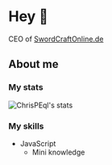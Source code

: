 # Hey 👋

CEO of [SwordCraftOnline.de]

## About me

### My stats

<img aligin="left" alt="ChrisPEql's stats" src="https://github-readme-stats.vercel.app/api?username=ChrisPEql&show_icons=true&theme=dark&hide_border=true">

### My skills

- JavaScript
    - Mini knowledge

[SwordCraftOnline.de]: https://swordcraftonline.de
